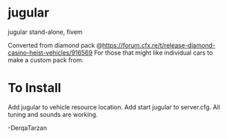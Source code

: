# jugular
jugular stand-alone, fivem

Converted from diamond pack @https://forum.cfx.re/t/release-diamond-casino-heist-vehicles/916569 For those that might like individual cars to make a custom pack from.

# To Install

Add jugular to vehicle resource location. Add start jugular to server.cfg. All tuning and sounds are working. 


-DerqaTarzan
